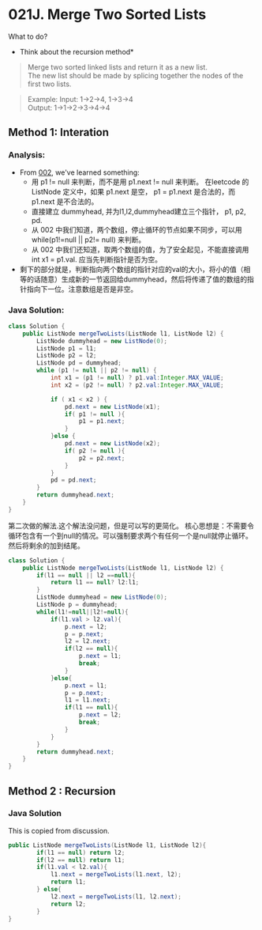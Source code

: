 # 021J. Merge Two Sorted Lists
What to do?
* Think about the recursion method*


> Merge two sorted linked lists and return it as a new list.            
The new list should be made by splicing together the nodes of the first two lists.

> Example:
> Input: 1->2->4, 1->3->4  
Output: 1->1->2->3->4->4


## Method 1: Interation

###  Analysis:
* From [002](leetCode-002-Add-Two-Numbers.md), we've learned something:
  * 用 p1 != null 来判断，而不是用 p1.next != null 来判断。
在leetcode 的ListNode 定义中，如果 p1.next 是空， p1 = p1.next 是合法的，而p1.next 是不合法的。
  * 直接建立 dummyhead, 并为l1,l2,dummyhead建立三个指针， p1, p2, pd.
  * 从 002 中我们知道，两个数组，停止循环的节点如果不同步，可以用
while(p1!=null || p2!= null) 来判断。
  * 从 002 中我们还知道，取两个数组的值，为了安全起见，不能直接调用 int x1 = p1.val. 应当先判断指针是否为空。
* 剩下的部分就是，判断指向两个数组的指针对应的val的大小，将小的值（相等的话随意）生成新的一节返回给dummyhead，然后将传递了值的数组的指针指向下一位。注意数组是否是非空。

### Java Solution:
```Java
class Solution {
    public ListNode mergeTwoLists(ListNode l1, ListNode l2) {
        ListNode dummyhead = new ListNode(0);
        ListNode p1 = l1;
        ListNode p2 = l2;
        ListNode pd = dummyhead;
        while (p1 != null || p2 != null) {
            int x1 = (p1 != null) ? p1.val:Integer.MAX_VALUE;
            int x2 = (p2 != null) ? p2.val:Integer.MAX_VALUE;

            if ( x1 < x2 ) {
                pd.next = new ListNode(x1);
                if( p1 != null ){
                    p1 = p1.next;
                }
            }else {
                pd.next = new ListNode(x2);
                if( p2 != null ){
                    p2 = p2.next;    
                }
            }
            pd = pd.next;
        }
        return dummyhead.next;
    }
}
```

第二次做的解法.这个解法没问题，但是可以写的更简化。
核心思想是：不需要令循环包含有一个到null的情况。可以强制要求两个有任何一个是null就停止循环。
然后将剩余的加到结尾。
```Java
class Solution {
    public ListNode mergeTwoLists(ListNode l1, ListNode l2) {
        if(l1 == null || l2 ==null){
            return l1 == null? l2:l1;
        }
        ListNode dummyhead = new ListNode(0);
        ListNode p = dummyhead;
        while(l1!=null||l2!=null){
            if(l1.val > l2.val){
                p.next = l2;
                p = p.next;
                l2 = l2.next;
                if(l2 == null){
                    p.next = l1;
                    break;
                }
            }else{
                p.next = l1;
                p = p.next;
                l1 = l1.next;
                if(l1 == null){
                    p.next = l2;
                    break;
                }
            }
        }
        return dummyhead.next;
    }
}
```
## Method 2 : Recursion

### Java Solution
This is copied from discussion.

```Java
public ListNode mergeTwoLists(ListNode l1, ListNode l2){
		if(l1 == null) return l2;
		if(l2 == null) return l1;
		if(l1.val < l2.val){
			l1.next = mergeTwoLists(l1.next, l2);
			return l1;
		} else{
			l2.next = mergeTwoLists(l1, l2.next);
			return l2;
		}
}
```
